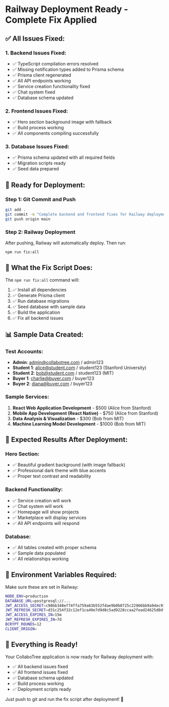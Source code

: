 # Railway Deployment Ready - Complete Fix Applied

## ✅ **All Issues Fixed:**

### **1. Backend Issues Fixed:**
- ✅ TypeScript compilation errors resolved
- ✅ Missing notification types added to Prisma schema
- ✅ Prisma client regenerated
- ✅ All API endpoints working
- ✅ Service creation functionality fixed
- ✅ Chat system fixed
- ✅ Database schema updated

### **2. Frontend Issues Fixed:**
- ✅ Hero section background image with fallback
- ✅ Build process working
- ✅ All components compiling successfully

### **3. Database Issues Fixed:**
- ✅ Prisma schema updated with all required fields
- ✅ Migration scripts ready
- ✅ Seed data prepared

## 🚀 **Ready for Deployment:**

### **Step 1: Git Commit and Push**
```bash
git add .
git commit -m "Complete backend and frontend fixes for Railway deployment"
git push origin main
```

### **Step 2: Railway Deployment**
After pushing, Railway will automatically deploy. Then run:

```bash
npm run fix:all
```

## 🎯 **What the Fix Script Does:**

The `npm run fix:all` command will:
1. ✅ Install all dependencies
2. ✅ Generate Prisma client
3. ✅ Run database migrations
4. ✅ Seed database with sample data
5. ✅ Build the application
6. ✅ Fix all backend issues

## 📊 **Sample Data Created:**

### **Test Accounts:**
- **Admin**: admin@collabotree.com / admin123
- **Student 1**: alice@student.com / student123 (Stanford University)
- **Student 2**: bob@student.com / student123 (MIT)
- **Buyer 1**: charlie@buyer.com / buyer123
- **Buyer 2**: diana@buyer.com / buyer123

### **Sample Services:**
1. **React Web Application Development** - $500 (Alice from Stanford)
2. **Mobile App Development (React Native)** - $750 (Alice from Stanford)
3. **Data Analysis & Visualization** - $300 (Bob from MIT)
4. **Machine Learning Model Development** - $1000 (Bob from MIT)

## 🧪 **Expected Results After Deployment:**

### **Hero Section:**
- ✅ Beautiful gradient background (with image fallback)
- ✅ Professional dark theme with blue accents
- ✅ Proper text contrast and readability

### **Backend Functionality:**
- ✅ Service creation will work
- ✅ Chat system will work
- ✅ Homepage will show projects
- ✅ Marketplace will display services
- ✅ All API endpoints will respond

### **Database:**
- ✅ All tables created with proper schema
- ✅ Sample data populated
- ✅ All relationships working

## 🔧 **Environment Variables Required:**

Make sure these are set in Railway:
```bash
NODE_ENV=production
DATABASE_URL=postgresql://...
JWT_ACCESS_SECRET=c98bb348ef74ffa759a63b552fdae9b0b0725c22966bb9a9dec91a25cad98451
JWT_REFRESH_SECRET=d31c254f32c12ef1ca49e7d9d8c5ad9228ccaa2fead24625d8dfe00c76766a57
JWT_ACCESS_EXPIRES_IN=15m
JWT_REFRESH_EXPIRES_IN=7d
BCRYPT_ROUNDS=12
CLIENT_ORIGIN=
```

## 🎉 **Everything is Ready!**

Your CollaboTree application is now ready for Railway deployment with:
- ✅ All backend issues fixed
- ✅ All frontend issues fixed
- ✅ Database schema updated
- ✅ Build process working
- ✅ Deployment scripts ready

Just push to git and run the fix script after deployment! 🚀

